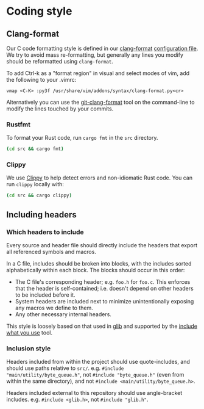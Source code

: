 # Coding style

## Clang-format

Our C code formatting style is defined in our
[clang-format](https://clang.llvm.org/docs/ClangFormat.html) [configuration
file](../.clang-format). We try to avoid mass re-formatting, but generally any
lines you modify should be reformatted using `clang-format`.

To add Ctrl-k as a "format region" in visual and select modes of vim, add the
following to your .vimrc:

```
vmap <C-K> :py3f /usr/share/vim/addons/syntax/clang-format.py<cr>
```

Alternatively you can use the
[git-clang-format](https://github.com/llvm-mirror/clang/blob/master/tools/clang-format/git-clang-format)
tool on the command-line to modify the lines touched by your commits.

### Rustfmt

To format your Rust code, run `cargo fmt` in the `src` directory.

```bash
(cd src && cargo fmt)
```

### Clippy

We use [Clippy](https://doc.rust-lang.org/stable/clippy/index.html) to help
detect errors and non-idiomatic Rust code. You can run `clippy` locally with:

```bash
(cd src && cargo clippy)
```

## Including headers

### Which headers to include

Every source and header file should directly include the headers that export
all referenced symbols and macros.

In a C file, includes should be broken into blocks, with the includes sorted
alphabetically within each block. The blocks should occur in this order:

 * The C file's corresponding header; e.g. `foo.h` for `foo.c`. This enforces
   that the header is self-contained; i.e. doesn't depend on other headers to
   be included before it.
 * System headers are included next to minimize unintentionally exposing any
   macros we define to them.
 * Any other necessary internal headers.

This style is loosely based on that used in
[glib](https://wiki.gnome.org/Projects/GTK/BestPractices/GlibIncludes) and
supported by the [include what you use](https://include-what-you-use.org/)
tool.

### Inclusion style

Headers included from within the project should use quote-includes, and should
use paths relative to `src/`. e.g. `#include "main/utility/byte_queue.h"`, not
`#include "byte_queue.h"` (even from within the same directory), and not
`#include <main/utility/byte_queue.h>`.

Headers included external to this repository should use angle-bracket includes.
e.g. `#include <glib.h>`, not `#include "glib.h"`.

